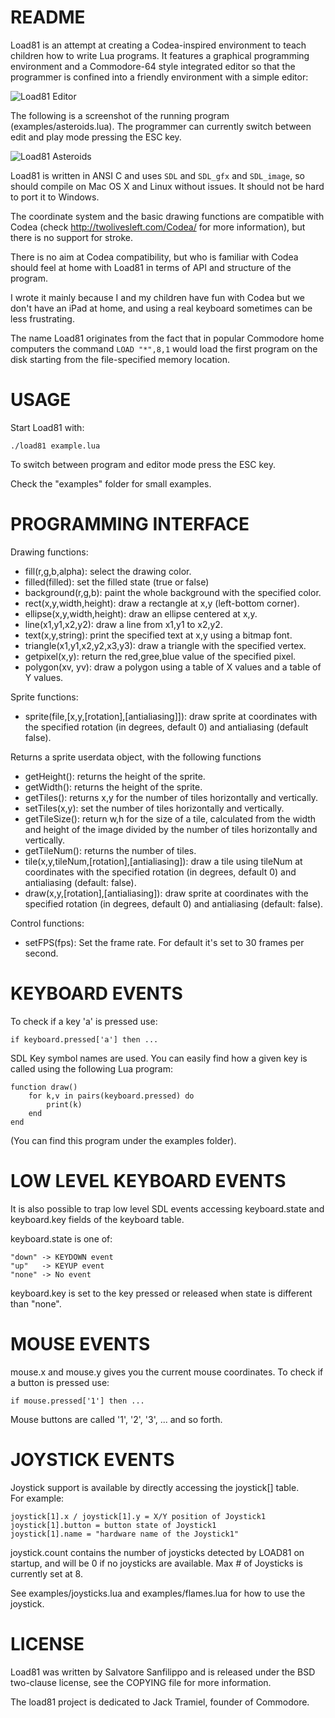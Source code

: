 README
===

Load81 is an attempt at creating a Codea-inspired environment to teach
children how to write Lua programs. It features a graphical programming
environment and a Commodore-64 style integrated editor so that the programmer
is confined into a friendly environment with a simple editor:

![Load81 Editor](http://antirez.com/misc/codakido_screenshot_1.png)

The following is a screenshot of the running program (examples/asteroids.lua).
The programmer can currently switch between edit and play mode pressing the
ESC key.

![Load81 Asteroids](http://antirez.com/misc/codakido_screenshot_3.png)

Load81 is written in ANSI C and uses `SDL` and `SDL_gfx` and `SDL_image`, so
should compile on Mac OS X and Linux without issues. It should not be hard
to port it to Windows.

The coordinate system and the basic drawing functions are compatible with
Codea (check http://twolivesleft.com/Codea/ for more information), but there
is no support for stroke.

There is no aim at Codea compatibility, but who is familiar with Codea should
feel at home with Load81 in terms of API and structure of the program.

I wrote it mainly because I and my children have fun with Codea but we don't
have an iPad at home, and using a real keyboard sometimes can be less
frustrating.

The name Load81 originates from the fact that in popular Commodore home
computers the command `LOAD "*",8,1` would load the first program on the disk
starting from the file-specified memory location.

USAGE
===

Start Load81 with:

    ./load81 example.lua

To switch between program and editor mode press the ESC key.

Check the "examples" folder for small examples.

PROGRAMMING INTERFACE
===

Drawing functions:

* fill(r,g,b,alpha): select the drawing color.
* filled(filled): set the filled state (true or false)
* background(r,g,b): paint the whole background with the specified color.
* rect(x,y,width,height): draw a rectangle at x,y (left-bottom corner).
* ellipse(x,y,width,height): draw an ellipse centered at x,y.
* line(x1,y1,x2,y2): draw a line from x1,y1 to x2,y2.
* text(x,y,string): print the specified text at x,y using a bitmap font.
* triangle(x1,y1,x2,y2,x3,y3): draw a triangle with the specified vertex.
* getpixel(x,y): return the red,gree,blue value of the specified pixel.
* polygon(xv, yv): draw a polygon using a table of X values and a table of Y values.

Sprite functions:

* sprite(file,[x,y,[rotation],[antialiasing]]): draw sprite at coordinates with the specified rotation (in degrees, default 0) and antialiasing (default false).

Returns a sprite userdata object, with the following functions

* getHeight(): returns the height of the sprite.
* getWidth(): returns the height of the sprite.
* getTiles(): returns x,y for the number of tiles horizontally and vertically.
* setTiles(x,y): set the number of tiles horizontally and vertically.
* getTileSize(): return w,h for the size of a tile, calculated from the width and height of the image divided by the number of tiles horizontally and vertically.
* getTileNum(): returns the number of tiles.
* tile(x,y,tileNum,[rotation],[antialiasing]): draw a tile using tileNum at coordinates with the specified rotation (in degrees, default 0) and antialiasing (default: false).
* draw(x,y,[rotation],[antialiasing]): draw sprite at coordinates with the specified rotation (in degrees, default 0) and antialiasing (default: false).

Control functions:

* setFPS(fps): Set the frame rate. For default it's set to 30 frames per second.

KEYBOARD EVENTS
===

To check if a key 'a' is pressed use:

    if keyboard.pressed['a'] then ...

SDL Key symbol names are used. You can easily find how a given key is
called using the following Lua program:

    function draw()
        for k,v in pairs(keyboard.pressed) do
            print(k)
        end
    end

(You can find this program under the examples folder).

LOW LEVEL KEYBOARD EVENTS
===

It is also possible to trap low level SDL events accessing keyboard.state
and keyboard.key fields of the keyboard table.

keyboard.state is one of:

    "down" -> KEYDOWN event
    "up"   -> KEYUP event
    "none" -> No event

keyboard.key is set to the key pressed or released when state is different
than "none".

MOUSE EVENTS
===

mouse.x and mouse.y gives you the current mouse coordinates. To check
if a button is pressed use:

    if mouse.pressed['1'] then ...

Mouse buttons are called '1', '2', '3', ... and so forth.

JOYSTICK EVENTS
===
Joystick support is available by directly accessing the joystick[] table.  
For example:

    joystick[1].x / joystick[1].y = X/Y position of Joystick1
    joystick[1].button = button state of Joystick1
    joystick[1].name = "hardware name of the Joystick1"

joystick.count contains the number of joysticks detected by LOAD81 on
startup, and will be 0 if no joysticks are available.  Max # of Joysticks
is currently set at 8.

See examples/joysticks.lua and examples/flames.lua for how to use the
joystick.

LICENSE
===

Load81 was written by Salvatore Sanfilippo and is released under the
BSD two-clause license, see the COPYING file for more information.

The load81 project is dedicated to Jack Tramiel, founder of Commodore.
